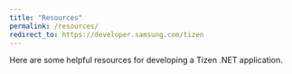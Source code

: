 ```yaml
---
title: "Resources"
permalink: /resources/
redirect_to: https://developer.samsung.com/tizen
---
```


Here are some helpful resources for developing a Tizen .NET application.
